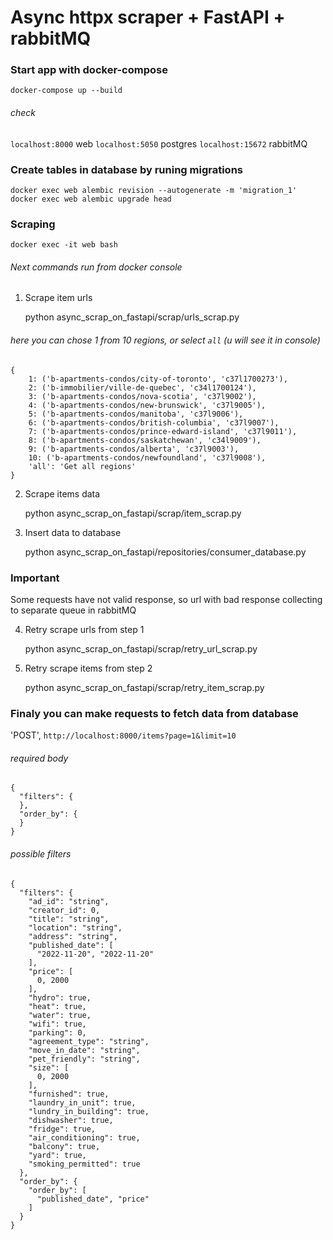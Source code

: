 # Async httpx scraper + FastAPI + rabbitMQ


### Start app with docker-compose
    docker-compose up --build

###### check 
`localhost:8000`  web
`localhost:5050` postgres
`localhost:15672` rabbitMQ

### Create tables in database by runing migrations

    docker exec web alembic revision --autogenerate -m 'migration_1'
    docker exec web alembic upgrade head

### Scraping

    docker exec -it web bash

###### Next commands run from docker console

1. Scrape item urls 

    python async_scrap_on_fastapi/scrap/urls_scrap.py

###### here you can chose 1 from 10 regions, or select `all` (u will see it in console)

```
{
    1: ('b-apartments-condos/city-of-toronto', 'c37l1700273'),
    2: ('b-immobilier/ville-de-quebec', 'c34l1700124'),
    3: ('b-apartments-condos/nova-scotia', 'c37l9002'), 
    4: ('b-apartments-condos/new-brunswick', 'c37l9005'), 
    5: ('b-apartments-condos/manitoba', 'c37l9006'),
    6: ('b-apartments-condos/british-columbia', 'c37l9007'),
    7: ('b-apartments-condos/prince-edward-island', 'c37l9011'),
    8: ('b-apartments-condos/saskatchewan', 'c34l9009'),
    9: ('b-apartments-condos/alberta', 'c37l9003'),
    10: ('b-apartments-condos/newfoundland', 'c37l9008'),
    'all': 'Get all regions'
}
```

2. Scrape items data 

    python async_scrap_on_fastapi/scrap/item_scrap.py


3. Insert data to database

    python async_scrap_on_fastapi/repositories/consumer_database.py

### Important

Some requests have not valid response, so url with bad response collecting to separate queue in rabbitMQ

4. Retry scrape urls from step 1

    python async_scrap_on_fastapi/scrap/retry_url_scrap.py

5. Retry scrape items from step 2

    python async_scrap_on_fastapi/scrap/retry_item_scrap.py


### Finaly you can make requests to fetch data from database

'POST', `http://localhost:8000/items?page=1&limit=10`

###### required body

```
{
  "filters": {
  },
  "order_by": {  
  }
}
```

###### possible filters

```
{
  "filters": {
    "ad_id": "string",
    "creator_id": 0,
    "title": "string",
    "location": "string",
    "address": "string",
    "published_date": [
      "2022-11-20", "2022-11-20"
    ],
    "price": [
      0, 2000
    ],
    "hydro": true,
    "heat": true,
    "water": true,
    "wifi": true,
    "parking": 0,
    "agreement_type": "string",
    "move_in_date": "string",
    "pet_friendly": "string",
    "size": [
      0, 2000
    ],
    "furnished": true,
    "laundry_in_unit": true,
    "lundry_in_building": true,
    "dishwasher": true,
    "fridge": true,
    "air_conditioning": true,
    "balcony": true,
    "yard": true,
    "smoking_permitted": true
  },
  "order_by": {
    "order_by": [
      "published_date", "price"
    ]
  }
}
```
